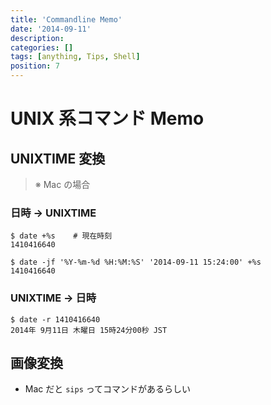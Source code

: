 ```yaml
---
title: 'Commandline Memo'
date: '2014-09-11'
description:
categories: []
tags: [anything, Tips, Shell]
position: 7
---
```


# UNIX 系コマンド Memo

## UNIXTIME 変換

> ※ Mac の場合

### 日時 → UNIXTIME

    $ date +%s    # 現在時刻 
    1410416640

    $ date -jf '%Y-%m-%d %H:%M:%S' '2014-09-11 15:24:00' +%s
    1410416640

### UNIXTIME → 日時

    $ date -r 1410416640
    2014年 9月11日 木曜日 15時24分00秒 JST

## 画像変換

- Mac だと `sips` ってコマンドがあるらしい


<br/><br/><br/>

